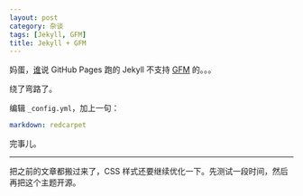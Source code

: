 ```yaml
---
layout: post
category: 杂谈
tags: [Jekyll, GFM]
title: Jekyll + GFM
---
```


妈蛋，[谁](http://calefy.org/2012/03/03/my-process-of-building-jekyll-blog.html)说 GitHub Pages 跑的 Jekyll 不支持 [GFM](https://help.github.com/articles/github-flavored-markdown) 的。。。

绕了弯路了。

编辑 `_config.yml`，加上一句：

```yaml
markdown: redcarpet
```

完事儿。

----------

把之前的文章都搬过来了，CSS 样式还要继续优化一下。先测试一段时间，然后再把这个主题开源。
